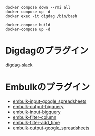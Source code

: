 ```
docker compose down --rmi all
docker compose up -d
docker exec -it digdag /bin/bash

docker-compose build
docker-compose up -d
```

# Digdagのプラグイン
[digdag-slack](https://github.com/szyn/digdag-slack)

# Embulkのプラグイン
- [embulk-input-google_spreadsheets](https://github.com/medjed/embulk-input-google_spreadsheets)
- [embulk-output-bigquery](https://github.com/embulk/embulk-output-bigquery)
- [embulk-input-bigquery](https://github.com/medjed/embulk-input-bigquery)
- [embulk-filter-column](https://github.com/embulk/embulk-filter-column)
- [embulk-filter-add_time](https://github.com/treasure-data/embulk-filter-add_time)
- [embulk-output-google_spreadsheets](https://github.com/kataring/embulk-output-google_spreadsheets)

